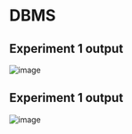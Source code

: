 # DBMS
## Experiment 1 output
![image](https://user-images.githubusercontent.com/114173159/193743726-f67fb1a9-111b-406d-802a-4dfcee43e89f.png)
## Experiment 1 output
![image](https://user-images.githubusercontent.com/114173159/193743893-dfb10651-565b-4968-85fc-6b6ce8ebf81c.png)

